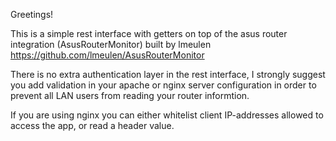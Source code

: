 Greetings!

This is a simple rest interface with getters on top of the asus router integration (AsusRouterMonitor) built by lmeulen https://github.com/lmeulen/AsusRouterMonitor

There is no extra authentication layer in the rest interface, I strongly suggest you add validation in your apache or nginx server configuration in order to prevent all LAN users from reading your router informtion.

If you are using nginx you can either whitelist client IP-addresses allowed to access the app, or read a header value.
